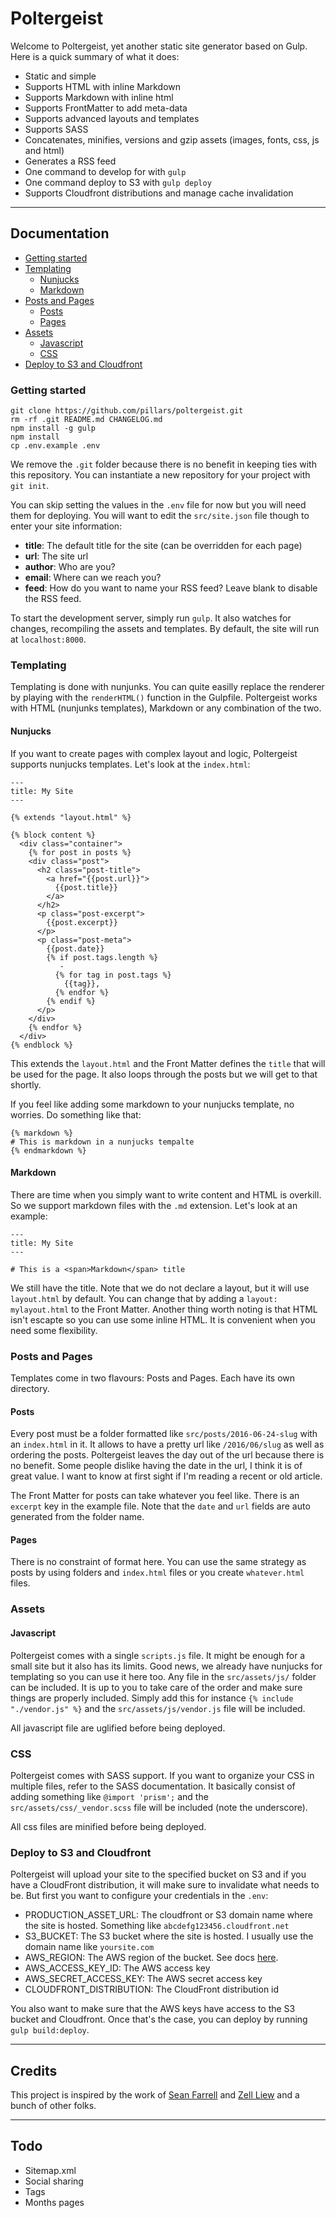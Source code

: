 # Poltergeist

Welcome to Poltergeist, yet another static site generator based on Gulp. Here is a quick summary of what it does:

- Static and simple
- Supports HTML with inline Markdown
- Supports Markdown with inline html
- Supports FrontMatter to add meta-data
- Supports advanced layouts and templates
- Supports SASS
- Concatenates, minifies, versions and gzip assets (images, fonts, css, js and html)
- Generates a RSS feed
- One command to develop for with `gulp`
- One command deploy to S3 with `gulp deploy`
- Supports Cloudfront distributions and manage cache invalidation

---

## Documentation

- [Getting started](#getting-started)
- [Templating](#templating)
  - [Nunjucks](#nunjucks)
  - [Markdown](#markdown)
- [Posts and Pages](#posts-and-pages)
  - [Posts](#posts)
  - [Pages](#pages)
- [Assets](#assets)
  - [Javascript](#javascript)
  - [CSS](#css)
- [Deploy to S3 and Cloudfront](#deploy-to-s3-and-cloudfront)

### Getting started

```
git clone https://github.com/pillars/poltergeist.git
rm -rf .git README.md CHANGELOG.md
npm install -g gulp
npm install
cp .env.example .env
```

We remove the `.git` folder because there is no benefit in keeping ties with this repository. You can instantiate a new repository for your project with `git init`.

You can skip setting the values in the `.env` file for now but you will need them for deploying. You will want to edit the `src/site.json` file though to enter your site information:

- **title**: The default title for the site (can be overridden for each page)
- **url**: The site url
- **author**: Who are you?
- **email**: Where can we reach you?
- **feed**: How do you want to name your RSS feed? Leave blank to disable the RSS feed.

To start the development server, simply run `gulp`. It also watches for changes, recompiling the assets and templates. By default, the site will run at `localhost:8000`.

### Templating

Templating is done with nunjunks. You can quite easilly replace the renderer by playing with the `renderHTML()` function in the Gulpfile. Poltergeist works with HTML (nunjunks templates), Markdown or any combination of the two.

#### Nunjucks

If you want to create pages with complex layout and logic, Poltergeist supports nunjucks templates. Let's look at the `index.html`:

```
---
title: My Site
---

{% extends "layout.html" %}

{% block content %}
  <div class="container">
    {% for post in posts %}
    <div class="post">
      <h2 class="post-title">
        <a href="{{post.url}}">
          {{post.title}}
        </a>
      </h2>
      <p class="post-excerpt">
        {{post.excerpt}}
      </p>
      <p class="post-meta">
        {{post.date}}
        {% if post.tags.length %}
           -
          {% for tag in post.tags %}
            {{tag}},
          {% endfor %}
        {% endif %}
      </p>
    </div>
    {% endfor %}
  </div>
{% endblock %}
```

This extends the `layout.html` and the Front Matter defines the `title` that will be used for the page. It also loops through the posts but we will get to that shortly.

If you feel like adding some markdown to your nunjucks template, no worries. Do something like that:

```
{% markdown %}
# This is markdown in a nunjucks tempalte
{% endmarkdown %}
```

#### Markdown

There are time when you simply want to write content and HTML is overkill. So we support markdown files with the `.md` extension. Let's look at an example:


```
---
title: My Site
---

# This is a <span>Markdown</span> title
```

We still have the title. Note that we do not declare a layout, but it will use `layout.html` by default. You can change that by adding a `layout: mylayout.html` to the Front Matter. Another thing worth noting is that HTML isn't escapte so you can use some inline HTML. It is convenient when you need some flexibility.

### Posts and Pages

Templates come in two flavours: Posts and Pages. Each have its own directory.

#### Posts

Every post must be a folder formatted like `src/posts/2016-06-24-slug` with an `index.html` in it. It allows to have a pretty url like `/2016/06/slug` as well as ordering the posts. Poltergeist leaves the day out of the url because there is no benefit. Some people dislike having the date in the url, I think it is of great value. I want to know at first sight if I'm reading a recent or old article.

The Front Matter for posts can take whatever you feel like. There is an `excerpt` key in the example file. Note that the `date` and `url` fields are auto generated from the folder name.

#### Pages

There is no constraint of format here. You can use the same strategy as posts by using folders and `index.html` files or you create `whatever.html` files.

### Assets

#### Javascript

Poltergeist comes with a single `scripts.js` file. It might be enough for a small site but it also has its limits. Good news, we already have nunjucks for templating so you can use it here too. Any file in the `src/assets/js/` folder can be included. It is up to you to take care of the order and make sure things are properly included. Simply add this for instance `{% include "./vendor.js" %}` and the `src/assets/js/vendor.js` file will be included.

All javascript file are uglified before being deployed.

### CSS

Poltergeist comes with SASS support. If you want to organize your CSS in multiple files, refer to the SASS documentation. It basically consist of adding something like `@import 'prism';` and the `src/assets/css/_vendor.scss` file will be included (note the underscore).

All css files are minified before being deployed.

### Deploy to S3 and Cloudfront

Poltergeist will upload your site to the specified bucket on S3 and if you have a CloudFront distribution, it will make sure to invalidate what needs to be. But first you want to configure your credentials in the `.env`:

- PRODUCTION_ASSET_URL: The cloudfront or S3 domain name where the site is hosted. Something like `abcdefg123456.cloudfront.net`
- S3_BUCKET: The S3 bucket where the site is hosted. I usually use the domain name like `yoursite.com`
- AWS_REGION: The AWS region of the bucket. See docs [here](https://docs.aws.amazon.com/general/latest/gr/rande.html).
- AWS_ACCESS_KEY_ID: The AWS access key
- AWS_SECRET_ACCESS_KEY: The AWS secret access key
- CLOUDFRONT_DISTRIBUTION: The CloudFront distribution id

You also want to make sure that the AWS keys have access to the S3 bucket and Cloudfront. Once that's the case, you can deploy by running `gulp build:deploy`.

---

## Credits

This project is inspired by the work of [Sean Farrell](http://www.rioki.org/2014/06/09/jekyll-to-gulp.html) and [Zell Liew](http://zellwk.com/blog/nunjucks-with-gulp/) and a bunch of other folks.

---

## Todo

- Sitemap.xml
- Social sharing
- Tags
- Months pages
